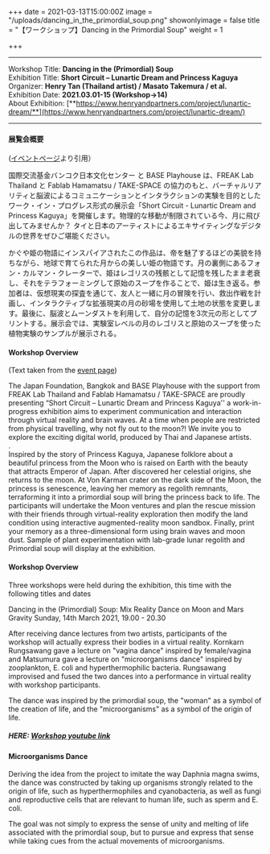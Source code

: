 +++
date = 2021-03-13T15:00:00Z
image = "/uploads/dancing_in_the_primordial_soup.png"
showonlyimage = false
title = "【ワークショップ】Dancing in the Primordial Soup"
weight = 1

+++
***

Workshop Title: **Dancing in the (Primordial) Soup**  
Exhibition Title: **Short Circuit – Lunartic Dream and Princess Kaguya**  
Organizer: **Henry Tan (Thailand artist) / Masato Takemura / et al.**  
Exhibition Date: **2021.03.01-15 (Workshop→14)**  
About Exhibition: [**https://www.henryandpartners.com/project/lunartic-dream/**](https://www.henryandpartners.com/project/lunartic-dream/)

***

#### 展覧会概要
([イベントページ](https://www.facebook.com/events/3710821059031343/3710821109031338/)より引用）

国際交流基金バンコク日本文化センター と BASE Playhouse は、FREAK Lab Thailand と Fablab Hamamatsu / TAKE-SPACE の協力のもと、バーチャルリアリティと脳波によるコミュニケーションとインタラクションの実験を目的としたワーク・イン・プログレス形式の展示会「Short Circuit - Lunartic Dream and Princess Kaguya」を開催します。物理的な移動が制限されている今、月に飛び出してみませんか？ タイと日本のアーティストによるエキサイティングなデジタルの世界をぜひご堪能ください。  

かぐや姫の物語にインスパイアされたこの作品は、帝を魅了するほどの美貌を持ちながら、地球で育てられた月からの美しい姫の物語です。月の裏側にあるフォン・カルマン・クレーターで、姫はレゴリスの残骸として記憶を残したまま老衰し、それをテラフォーミングして原始のスープを作ることで、姫は生き返る。参加者は、仮想現実の探査を通じて、友人と一緒に月の冒険を行い、救出作戦を計画し、インタラクティブな拡張現実の月の砂場を使用して土地の状態を変更します。最後に、脳波とムーンダストを利用して、自分の記憶を3次元の形としてプリントする。展示会では、実験室レベルの月のレゴリスと原始のスープを使った植物実験のサンプルが展示される。



#### Workshop Overview

(Text taken from the [event page](https://www.facebook.com/events/3710821059031343/3710821109031338/))

The Japan Foundation, Bangkok and BASE Playhouse with the support from FREAK Lab Thailand and Fablab Hamamatsu / TAKE-SPACE are proudly presenting “Short Circuit – Lunartic Dream and Princess Kaguya'' a work-in-progress exhibition aims to experiment communication and interaction through virtual reality and brain waves. At a time when people are restricted from physical travelling, why not fly out to the moon?! We invite you to explore the exciting digital world, produced by Thai and Japanese artists.  
.  
Inspired by the story of Princess Kaguya, Japanese folklore about a beautiful princess from the Moon who is raised on Earth with the beauty that attracts Emperor of Japan. After discovered her celestial origins, she returns to the moon. At Von Karman crater on the dark side of the Moon, the princess is senescence, leaving her memory as regolith remnants, terraforming it into a primordial soup will bring the princess back to life. The participants will undertake the Moon ventures and plan the rescue mission with their friends through virtual-reality exploration then modify the land condition using interactive augmented-reality moon sandbox. Finally, print your memory as a three-dimensional form using brain waves and moon dust. Sample of plant experimentation with lab-grade lunar regolith and Primordial soup will display at the exhibition.

#### Workshop Overview

Three workshops were held during the exhibition, this time with the following titles and dates

Dancing in the (Primordial) Soup: Mix Reality Dance on Moon and Mars Gravity Sunday, 14th March 2021, 19.00 - 20.30

After receiving dance lectures from two artists, participants of the workshop will actually express their bodies in a virtual reality. Kornkarn Rungsawang gave a lecture on "vagina dance" inspired by female/vagina and Matsumura gave a lecture on "microorganisms dance" inspired by zooplankton, E. coli and hyperthermophilic bacteria. Rungsawang improvised and fused the two dances into a performance in virtual reality with workshop participants.

The dance was inspired by the primordial soup, the "woman" as a symbol of the creation of life, and the "microorganisms" as a symbol of the origin of life.

##### **HERE:** [**Workshop youtube link**](https://youtu.be/DhSXPfjEX10)

#### Microorganisms Dance

Deriving the idea from the project to imitate the way Daphnia magna swims, the dance was constructed by taking up organisms strongly related to the origin of life, such as hyperthermophiles and cyanobacteria, as well as fungi and reproductive cells that are relevant to human life, such as sperm and E. coli.

The goal was not simply to express the sense of unity and melting of life associated with the primordial soup, but to pursue and express that sense while taking cues from the actual movements of microorganisms.
